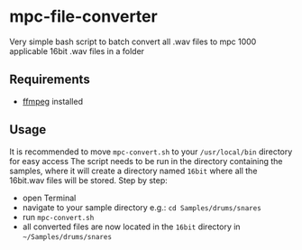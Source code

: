 # mpc-file-converter
Very simple bash script to batch convert all .wav files to mpc 1000 applicable 16bit .wav files in a folder

## Requirements
* [ffmpeg](https://ffmpeg.org/) installed

## Usage
It is recommended to move `mpc-convert.sh` to your `/usr/local/bin` directory for easy access
The script needs to be run in the directory containing the samples, where it will create a directory named `16bit` where all the 16bit.wav files will be stored.
Step by step:
* open Terminal
* navigate to your sample directory e.g.: `cd Samples/drums/snares`
* run `mpc-convert.sh`
* all converted files are now located in the `16bit` directory in `~/Samples/drums/snares`
